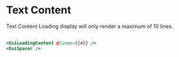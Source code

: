 # Text Content

Text Content Loading display will only render a maximum of 10 lines.
<br>
<br>

```hbs template
<EuiLoadingContent @lines={{4}} />
<EuiSpacer />
```
